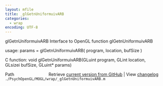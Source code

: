 ```yaml
---
layout: mfile
title: _glGetnUniformuivARB
categories:
  - wrap
encoding: UTF-8
---
```


glGetnUniformuivARB  Interface to OpenGL function glGetnUniformuivARB  

usage:  params = glGetnUniformuivARB( program, location, bufSize )  

C function:  void glGetnUniformuivARB(GLuint program, GLint location, GLsizei bufSize, GLuint\* params)  


<div class="code_header" style="text-align:right;">
  <span style="float:left;">Path&nbsp;&nbsp;</span> <span class="counter">Retrieve <a href=
  "https://raw.github.com/Psychtoolbox-3/Psychtoolbox-3/beta/./PsychOpenGL/MOGL/wrap/_glGetnUniformuivARB.m">current version from GitHub</a> | View <a href=
  "https://github.com/Psychtoolbox-3/Psychtoolbox-3/commits/beta/./PsychOpenGL/MOGL/wrap/_glGetnUniformuivARB.m">changelog</a></span>
</div>
<div class="code">
  <code>./PsychOpenGL/MOGL/wrap/_glGetnUniformuivARB.m</code>
</div>
